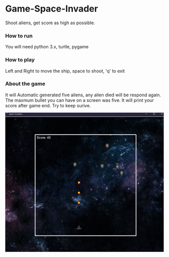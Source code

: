 # Game-Space-Invader
Shoot aliens, get score as high as possible.
### How to run
You will need python 3.x, turtle, pygame
### How to play
Left and Right to move the ship, space to shoot, 'q' to exit
### About the game
It will Automatic generated five aliens, any alien died will be respond again.
The maxmum bullet you can have on a screen was five.
It will print your score after game end.
Try to keep surive.

![preview](preview.jpg)
